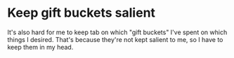 # Keep gift buckets salient	
It's also hard for me to keep tab on which "gift buckets" I've spent on which things I desired. That's because they're not kept salient to me, so I have to keep them in my head.

<!-- {BearID:2D25BFA1-5F2E-4411-A50B-AD5324EFF4B5-57470-000060E85B367AFB} -->
